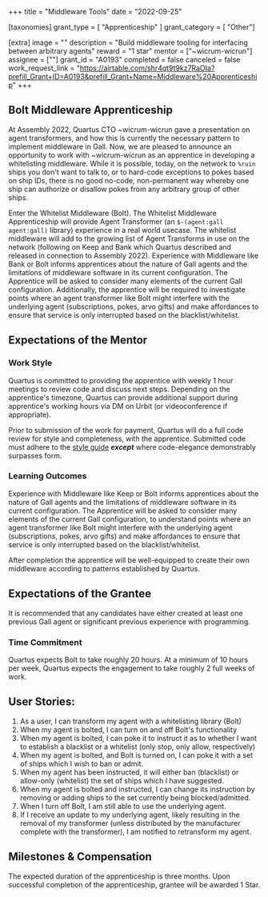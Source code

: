 +++
title = "Middleware Tools" 
date = "2022-09-25"

[taxonomies]
grant_type = [ "Apprenticeship" ]
grant_category = [ "Other"]

[extra]
image = ""
description = "Build middleware tooling for interfacing between arbitrary agents"
reward = "1 star"
mentor = ["~wicrum-wicrun"]
assignee = [""]
grant_id = "A0193"
completed = false
canceled = false
work_request_link = "https://airtable.com/shr4qt9t9kz7RaOIa?prefill_Grant+ID=A0193&prefill_Grant+Name=Middleware%20Apprenticeship"
+++

## Bolt Middleware Apprenticeship
At Assembly 2022, Quartus CTO ~wicrum-wicrun gave a presentation on agent transformers, and how this is currently the necessary pattern to implement middleware in Gall. Now, we are pleased to announce an opportunity to work with ~wicrum-wicrun as an apprentice in developing a whitelisting middleware. While it is possible, today, on the network to `%ruin` ships you don't want to talk to, or to hard-code exceptions to pokes based on ship IDs, there is no good no-code, non-permanent way whereby one ship can authorize or disallow pokes from any arbitrary group of other ships.

Enter the Whitelist Middleware (Bolt). The Whitelist Middleware Apprenticeship will provide Agent Transformer (an `$-(agent:gall agent:gall)` library) experience in a real world usecase. The whitelist middleware will add to the growing list of Agent Transforms in use on the network (following on Keep and Bank which Quartus described and released in connection to Assembly 2022). Experience with Middleware like Bank or Bolt informs apprentices about the nature of Gall agents and the limitations of middleware software in its current configuration. The Apprentice will be asked to consider many elements of the current Gall configuration. Additionally, the apprentice will be required to investigate points where an agent transformer like Bolt might interfere with the underlying agent (subscriptions, pokes, arvo gifts) and make affordances to ensure that service is only interrupted based on the blacklist/whitelist.

## Expectations of the Mentor

### Work Style
Quartus is committed to providing the apprentice with weekly 1 hour meetings to review code and discuss next steps. Depending on the apprentice's timezone, Quartus can provide additional support during apprentice's working hours via DM on Urbit (or videoconference if appropriate).

Prior to submission of the work for payment, Quartus will do a full code review for style and completeness, with the apprentice. Submitted code must adhere to the [style guide](https://developers.urbit.org/reference/hoon/style) ***except*** where code-elegance demonstrably surpasses form.

### Learning Outcomes
Experience with Middleware like Keep or Bolt informs apprentices about the nature of Gall agents and the limitations of middleware software in its current configuration. The Apprentice will be asked to consider many elements of the current Gall configuration, to understand points where an agent transformer like Bolt might interfere with the underlying agent (subscriptions, pokes, arvo gifts) and make affordances to ensure that service is only interrupted based on the blacklist/whitelist.

After completion the apprentice will be well-equipped to create their own middleware according to patterns established by Quartus.

## Expectations of the Grantee
It is recommended that any candidates have either created at least one previous Gall agent or significant previous experience with programming.

### Time Commitment
Quartus expects Bolt to take roughly 20 hours. At a minimum of 10 hours per week, Quartus expects the engagement to take roughly 2 full weeks of work.

## User Stories:
1. As a user, I can transform my agent with a whitelisting library (Bolt)
2. When my agent is bolted, I can turn on and off Bolt's functionality
3. When my agent is bolted, I can poke it to instruct it as to whether I want to establish a blacklist or a whitelist (only stop, only allow, respectively)
4. When my agent is bolted, and Bolt is turned on, I can poke it with a set of ships which I wish to ban or admit.
5. When my agent has been instructed, it will either ban (blacklist) or allow-only (whitelist) the set of ships which I have suggested.
6. When my agent is bolted and instructed, I can change its instruction by removing or adding ships to the set currently being blocked/admitted.
7. When I turn off Bolt, I am still able to use the underlying agent.
8. If I receive an update to my underlying agent, likely resulting in the removal of my transformer (unless distributed by the manufacturer complete with the transformer), I am notified to retransform my agent.

## Milestones & Compensation
The expected duration of the apprenticeship is three months. Upon successful completion of the apprenticeship, grantee will be awarded 1 Star.
